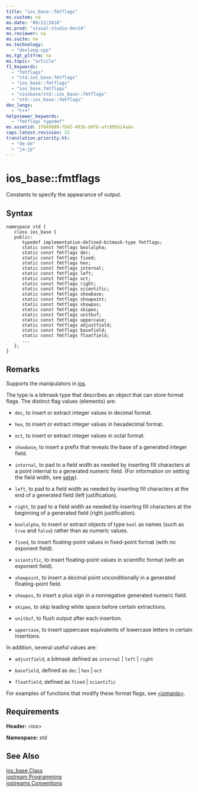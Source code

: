 ```yaml
---
title: "ios_base::fmtflags"
ms.custom: na
ms.date: "09/22/2016"
ms.prod: "visual-studio-dev14"
ms.reviewer: na
ms.suite: na
ms.technology: 
  - "devlang-cpp"
ms.tgt_pltfrm: na
ms.topic: "article"
f1_keywords: 
  - "fmtflags"
  - "std.ios_base.fmtflags"
  - "ios_base::fmtflags"
  - "ios_base.fmtflags"
  - "xiosbase/std::ios_base::fmtflags"
  - "std::ios_base::fmtflags"
dev_langs: 
  - "C++"
helpviewer_keywords: 
  - "fmtflags typedef"
ms.assetid: 1f849089-fb62-482b-b9fb-afc895b14ada
caps.latest.revision: 21
translation.priority.ht: 
  - "de-de"
  - "ja-jp"
---
```

# ios_base::fmtflags
Constants to specify the appearance of output.  
  
## Syntax  
  
```  
namespace std {  
   class ios_base {  
   public:  
      typedef implementation-defined-bitmask-type fmtflags;  
      static const fmtflags boolalpha;  
      static const fmtflags dec;  
      static const fmtflags fixed;  
      static const fmtflags hex;  
      static const fmtflags internal;  
      static const fmtflags left;  
      static const fmtflags oct;  
      static const fmtflags right;  
      static const fmtflags scientific;  
      static const fmtflags showbase;  
      static const fmtflags showpoint;  
      static const fmtflags showpos;  
      static const fmtflags skipws;  
      static const fmtflags unitbuf;  
      static const fmtflags uppercase;  
      static const fmtflags adjustfield;  
      static const fmtflags basefield;  
      static const fmtflags floatfield;  
      ...  
   };  
}  
```  
  
## Remarks  
 Supports the manipulators in [ios](../vs140/-ios-.md).  
  
 The type is a bitmask type that describes an object that can store format flags. The distinct flag values (elements) are:  
  
-   `dec`, to insert or extract integer values in decimal format.  
  
-   `hex`, to insert or extract integer values in hexadecimal format.  
  
-   `oct`, to insert or extract integer values in octal format.  
  
-   `showbase`, to insert a prefix that reveals the base of a generated integer field.  
  
-   `internal`, to pad to a field width as needed by inserting fill characters at a point internal to a generated numeric field. (For information on setting the field width, see [setw](../vs140/setw.md)).  
  
-   `left`, to pad to a field width as needed by inserting fill characters at the end of a generated field (left justification).  
  
-   `right`, to pad to a field width as needed by inserting fill characters at the beginning of a generated field (right justification).  
  
-   `boolalpha`, to insert or extract objects of type `bool` as names (such as `true` and `false`) rather than as numeric values.  
  
-   `fixed`, to insert floating-point values in fixed-point format (with no exponent field).  
  
-   `scientific`, to insert floating-point values in scientific format (with an exponent field).  
  
-   `showpoint`, to insert a decimal point unconditionally in a generated floating-point field.  
  
-   `showpos`, to insert a plus sign in a nonnegative generated numeric field.  
  
-   `skipws`, to skip leading white space before certain extractions.  
  
-   `unitbuf`, to flush output after each insertion.  
  
-   `uppercase`, to insert uppercase equivalents of lowercase letters in certain insertions.  
  
 In addition, several useful values are:  
  
-   `adjustfield`, a bitmask defined as `internal` &#124; `left` &#124; `right`  
  
-   `basefield`, defined as `dec` &#124; `hex` &#124; `oct`  
  
-   `floatfield`, defined as `fixed` &#124; `scientific`  
  
 For examples of functions that modify these format flags, see [\<iomanip>](../vs140/-iomanip-.md).  
  
## Requirements  
 **Header:** \<ios>  
  
 **Namespace:** std  
  
## See Also  
 [ios_base Class](../vs140/ios_base-class.md)   
 [iostream Programming](../vs140/iostream-programming.md)   
 [iostreams Conventions](../vs140/iostreams-conventions.md)